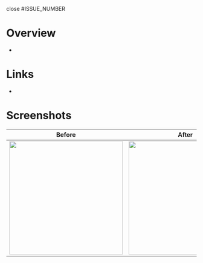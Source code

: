 close #ISSUE_NUMBER

# Overview
-

# Links
-

# Screenshots

Before | After
:--: | :--:
<img src="" width="300"> | <img src="" width="300">

